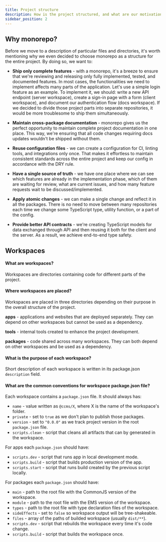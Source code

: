 ```yaml
---
title: Project structure
description: How is the project structured, and what are our motivations behind this choice?
sidebar_position: 2
---
```


## Why monorepo?

Before we move to a description of particular files and directories, it's worth mentioning why we even decided to choose monorepo as a structure for the entire project. By doing so, we want to:

- **Ship only complete features** - with a monorepo, it's a breeze to ensure that we're reviewing and releasing only fully implemented, tested, and documented features. In most cases, the functionalities we need to implement affects many parts of the application. Let's use a simple login feature as an example. To implement it, we should: write a new API endpoint (server workspace), create a sign-in page with a form (client workspace), and document our authentication flow (docs workspace). If we decided to divide those project parts into separate repositories, it would be more troublesome to ship them simultaneously.

- **Maintain cross-package documentation** - monorepo gives us the perfect opportunity to maintain complete project documentation in one place. This way, we're ensuring that all code changes requiring docs updates wouldn't be shipped without them.

- **Reuse configuration files** - we can create a configuration for CI, linting tools, and integrations only once. That makes it effortless to maintain consistent standards across the entire project and keep our config in accordance with the DRY rule.

- **Have a single source of truth** - we have one place where we can see which features are already in the implementation phase, which of them are waiting for review, what are current issues, and how many feature requests wait to be discussed/implemented.

- **Apply atomic changes** - we can make a single change and reflect it in all the packages. There is no need to move between many repositories each time we change some TypeScript type, utility function, or a part of the config.

- **Provide better API contracts** - we're creating TypeScript models for data exchanged through API and then reusing it both for the client and the server. As a result, we achieve end-to-end type safety.

## Workspaces

#### What are workspaces?

Workspaces are directories containing code for different parts of the project.

#### Where workspaces are placed?

Workspaces are placed in three directories depending on their purpose in the overall structure of the project.

**apps** - applications and websites that are deployed separately. They can depend on other workspaces but cannot be used as a dependency.

**tools** - internal tools created to enhance the project development.

**packages** - code shared across many workspaces. They can both depend on other workspaces and be used as a dependency.

#### What is the purpose of each workspace?

Short description of each workspace is written in its package.json `description` field.

#### What are the common conventions for workspace package.json file?

Each workspace contains a `package.json` file. It should always has:

- `name` - value written as `@ccms/X`, where X is the name of the workspace's folder.
- `private` - set to `true` as we don't plan to publish those packages.
- `version` - set to `"0.0.0"` as we track project version in the root `package.json` file.
- `scripts.clean` - script that cleans all artifacts that can by generated in the workspace.

For apps each `package.json` should have:

- `scripts.dev` - script that runs app in local development mode.
- `scripts.build` - script that builds production version of the app.
- `scripts.start` - script that runs build created by the previous script locally.

For packages each `package.json` should have:

- `main` - path to the root file with the CommonJS version of the workspace.
- `module` - path to the root file with the EMS version of the workspace.
- `types` - path to the root file with type declaration files of the workspace.
- `sideEffects` - set to `false` so workspace output will be tree-shakeable.
- `files` - array of the paths of builded workspace (usually `dist/**`).
- `scripts.dev` - script that rebuilds the workspace every time it's code change.
- `scripts.build` - script that builds the workspace once.


